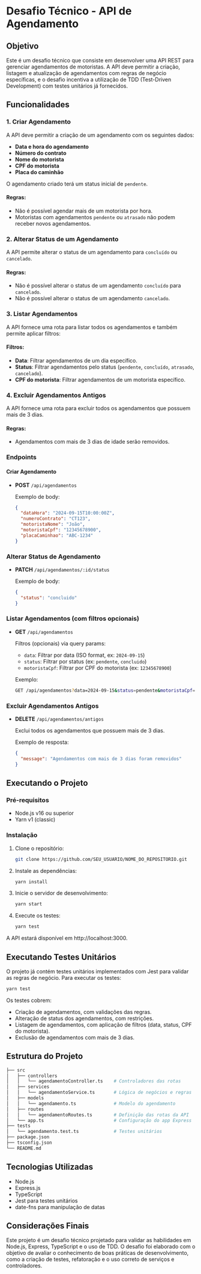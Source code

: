 # Desafio Técnico - API de Agendamento

## Objetivo
Este é um desafio técnico que consiste em desenvolver uma API REST para gerenciar agendamentos de motoristas. A API deve permitir a criação, listagem e atualização de agendamentos com regras de negócio específicas, e o desafio incentiva a utilização de TDD (Test-Driven Development) com testes unitários já fornecidos.

## Funcionalidades

### 1. Criar Agendamento

A API deve permitir a criação de um agendamento com os seguintes dados:

- **Data e hora do agendamento**
- **Número do contrato**
- **Nome do motorista**
- **CPF do motorista**
- **Placa do caminhão**
  
O agendamento criado terá um status inicial de `pendente`.

#### Regras:
- Não é possível agendar mais de um motorista por hora.
- Motoristas com agendamentos `pendente` ou `atrasado` não podem receber novos agendamentos.
  
### 2. Alterar Status de um Agendamento

A API permite alterar o status de um agendamento para `concluído` ou `cancelado`. 

#### Regras:
- Não é possível alterar o status de um agendamento `concluído` para `cancelado`.
- Não é possível alterar o status de um agendamento `cancelado`.

### 3. Listar Agendamentos

A API fornece uma rota para listar todos os agendamentos e também permite aplicar filtros:

#### Filtros:
- **Data**: Filtrar agendamentos de um dia específico.
- **Status**: Filtrar agendamentos pelo status (`pendente`, `concluído`, `atrasado`, `cancelado`).
- **CPF do motorista**: Filtrar agendamentos de um motorista específico.

### 4. Excluir Agendamentos Antigos

A API fornece uma rota para excluir todos os agendamentos que possuem mais de 3 dias.

#### Regras:
- Agendamentos com mais de 3 dias de idade serão removidos.

### Endpoints

#### Criar Agendamento
- **POST** `/api/agendamentos`

  Exemplo de body:
  ```json
  {
    "dataHora": "2024-09-15T10:00:00Z",
    "numeroContrato": "CT123",
    "motoristaNome": "João",
    "motoristaCpf": "12345678900",
    "placaCaminhao": "ABC-1234"
  }

### Alterar Status de Agendamento
- **PATCH** `/api/agendamentos/:id/status`

	Exemplo de body:
	```json
	{
	  "status": "concluido"
	}
	```

### Listar Agendamentos (com filtros opcionais)
- **GET** `/api/agendamentos`

  Filtros (opcionais) via query params:
	- `data`: Filtrar por data (ISO format, ex: `2024-09-15`)
	- `status`: Filtrar por status (ex: `pendente`, `concluido`)
	- `motoristaCpf`: Filtrar por CPF do motorista (ex: `12345678900`)

	Exemplo:
	```bash
	GET /api/agendamentos?data=2024-09-15&status=pendente&motoristaCpf=12345678900

### Excluir Agendamentos Antigos
- **DELETE** `/api/agendamentos/antigos`

  Exclui todos os agendamentos que possuem mais de 3 dias.
  
	Exemplo de resposta:
	```json
  {
	  "message": "Agendamentos com mais de 3 dias foram removidos"
  }
	```

## Executando o Projeto

### Pré-requisitos
- Node.js v16 ou superior
- Yarn v1 (classic)

### Instalação
1. Clone o repositório:
	```bash
	git clone https://github.com/SEU_USUARIO/NOME_DO_REPOSITORIO.git
	```
2. Instale as dependências:
	```bash
	yarn install
	```
3. Inicie o servidor de desenvolvimento:
	```bash
	yarn start
	```
4. Execute os testes:
	```bash
	yarn test
	```
A API estará disponível em http://localhost:3000.

## Executando Testes Unitários

O projeto já contém testes unitários implementados com Jest para validar as regras de negócio. Para executar os testes:
```bash
yarn test
```

Os testes cobrem:

- Criação de agendamentos, com validações das regras.
- Alteração de status dos agendamentos, com restrições.
- Listagem de agendamentos, com aplicação de filtros (data, status, CPF do motorista).
- Exclusão de agendamentos com mais de 3 dias.

## Estrutura do Projeto

```bash
├── src
│   ├── controllers
│   │   └── agendamentoController.ts    # Controladores das rotas
│   ├── services
│   │   └── agendamentoService.ts       # Lógica de negócios e regras
│   ├── models
│   │   └── agendamento.ts              # Modelo do agendamento
│   ├── routes
│   │   └── agendamentoRoutes.ts        # Definição das rotas da API
│   └── app.ts                          # Configuração do app Express
├── tests
│   └── agendamento.test.ts             # Testes unitários
├── package.json
├── tsconfig.json
└── README.md

```

## Tecnologias Utilizadas
- Node.js
- Express.js
- TypeScript
- Jest para testes unitários
- date-fns para manipulação de datas

## Considerações Finais
Este projeto é um desafio técnico projetado para validar as habilidades em Node.js, Express, TypeScript e o uso de TDD. O desafio foi elaborado com o objetivo de avaliar o conhecimento de boas práticas de desenvolvimento, como a criação de testes, refatoração e o uso correto de serviços e controladores.
